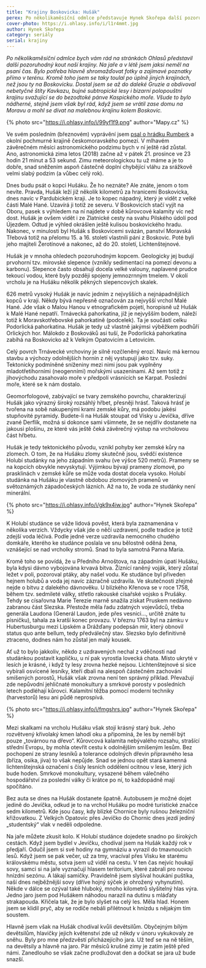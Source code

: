```yaml
---
title: "Krajiny Boskovicka: Hušák"
perex: Po několikaměsíční odmlce představuje Hynek Skořepa další pozoruhodný kout naší krajiny – kopec Hušák. Že ho neznáte? Ale znáte, jenom o tom nevíte.
cover-photo: https://i.ohlasy.info/i/l1r4mmt.jpg
author: Hynek Skořepa
category: seriály
serial: krajiny
---
```


*Po několikaměsíční odmlce bych vám rád na stránkách Ohlasů představil další pozoruhodný kout naší krajiny. Na jaře a v létě jsem jaksi neměl na psaní čas. Bylo potřeba hlavně shromažďovat fotky a zajímavé poznatky přímo v terénu. Kromě toho jsem se taky toulal po úplně jiných krajinách, než jsou ty na Boskovicku. Dostal jsem se až do daleké Gruzie a obdivoval nebetyčné štíty Kavkazu, bujné subtropické lesy i bizarní polopouštní krajinu svažující se do bezodtoké pánve Kaspického moře. Všude to bylo nádherné, stejně jsem však byl rád, když jsem se vrátil zase domu na Moravu a mohl se dívat na malebnou krajinu kolem Boskovic.*

{% photo src="https://i.ohlasy.info/i/99yf1f9.png" author="Mapy.cz" %}

Ve svém posledním (březnovém) vyprávění jsem [psal o hrádku Rumberk](http://www.ohlasy.info/clanky/2018/03/rumberk.html) a okolní pochmurné krajině českomoravského pomezí. V mlhavém závěrečném měsíci astronomického podzimu bych v ní ještě rád zůstal. Ano, astronomická zima letos (2018) začne až v pátek 21. prosince ve 23 hodin 21 minut a 53 sekund. Zimu meteorologickou tu už máme a je to dobře, snad sněžením aspoň částečně doplní chybějící vláhu za srážkově velmi slabý podzim (a vůbec celý rok).

Dnes budu psát o kopci Hušáku. Že ho neznáte? Ale znáte, jenom o tom nevíte. Pravda, Hušák leží již několik kilometrů za hranicemi Boskovicka, dnes navíc v Pardubickém kraji. Je to kopec nápadný, který je vidět z velké části Malé Hané. Uzavírá ji totiž ze severu. V Boskovicích stačí vyjít na Oboru, pasek s výhledem na ní najdete v době kůrovcové kalamity víc než dost. Hušák je ovšem vidět i ze Zlatnické cesty na svahu Pilského údolí pod Újezdem. Odtud je výhled okrášlen ještě kulisou boskovického hradu. Nakonec, v minulosti byl Hušák s Boskovicemi svázán, panství Moravská Třebová totiž na přelomu 15. a 16. století vlastnili páni z Boskovic. Poté byli jeho majiteli Žerotínové a nakonec, až do 20. století, Lichtenštejnové.

Hušák je v mnoha ohledech pozoruhodným kopcem. Geologicky jej budují prvohorní tzv. mírovské slepence (vznikly sedimentací na pomezí devonu a karbonu). Slepence často obsahují docela velké valouny, naplavené prudce tekoucí vodou, které byly později spojeny jemnozrnným tmelem. V okolí vrcholu je na Hušáku několik pěkných slepencových skalek.

626 metrů vysoký Hušák je navíc jedním z nejvyšších a nejnápadnějších kopců v kraji. Někdy bývá nepřesně označován za nejvyšší vrchol Malé Hané. Jde však o Malou Hanou v etnografickém pojetí, horopisně už Hušák k Malé Hané nepatří. Trnávecká pahorkatina, jíž je nejvyšším bodem, náleží totiž k Moravskotřebovské pahorkatině (podcelek). Ta je součástí celku Podorlická pahorkatina. Hušák je tedy už vlastně jakýmsi výběžkem podhůří Orlických hor. Málokdo z Boskováků asi tuší, že Podorlická pahorkatina zabíhá na Boskovicko až k Velkým Opatovicím a Letovicím.

Celý povrch Trnávecké vrchoviny je silně rozčleněný erozí. Navíc má kernou stavbu a výchozy odolnějších hornin z něj vystupují jako tzv. suky. Tektonicky podmíněné sníženiny mezi nimi jsou pak vyplněny mladotřetihorními (neogenními) mořskými usazeninami. Až sem totiž z jihovýchodu zasahovalo moře v předpolí vrásnících se Karpat. Poslední moře, které se k nám dostalo.

Geomorfologové, zabývající se tvary zemského povrchu, charakterizují Hušák jako výrazný široký rozsáhlý hřbet, přesněji hrásť. Taková hrásť je tvořena na sobě nakupenými krami zemské kůry, má podobu jakési stupňovité pyramidy. Budete-li na Hušák stoupat od Vísky u Jevíčka, dříve zvané Derflík, možná si dokonce sami všimnete, že se nejdřív dostanete na jakousi plošinu, ze které vás ještě čeká závěrečný výstup na vrcholovou část hřbetu.

Hušák je tedy tektonického původu, vznikl pohyby ker zemské kůry na zlomech. O tom, že na Hušáku zlomy skutečně jsou, svědčí existence Holubí studánky na jeho západním svahu (ve výšce 520 metrů). Prameny se na kopcích obvykle nevyskytují. Výjimkou bývají prameny zlomové, po prasklinách v zemské kůře se může voda dostat docela vysoko. Holubí studánka na Hušáku je vlastně obdobou zlomových pramenů ve světoznámých západočeských lázních. Až na to, že voda ze studánky není minerální.

{% photo src="https://i.ohlasy.info/i/gk9x4iw.jpg" author="Hynek Skořepa" %}

K Holubí studánce se váže lidová pověst, která byla zaznamenána v několika verzích. Vždycky však jde o něčí uzdravení, podle tradice je totiž zdejší voda léčivá. Podle jedné verze uzdravila nemocného chudého domkáře, kterého ke studánce poslala ve snu bělostně oděná žena, vznášející se nad vrcholky stromů. Snad to byla samotná Panna Maria.

Kromě toho se povídá, že u Předního Arnoštova, na západním úpatí Hušáku, byla kdysi dávno vybojována krvavá bitva. Žíznící raněný voják, který zůstal ležet v poli, pozoroval ptáky, aby našel vodu. Ke studánce byl přiveden hejnem holubů a voda jej navíc zázračně uzdravila. Ve skutečnosti zřejmě nejde o bitvu z dalekého dávnověku. U blízkého Křenova se v roce 1758, během tzv. sedmileté války, střetlo rakouské císařské vojsko s Prušáky. Tehdy se císařovna Marie Terezie marně snažila získat Pruskem nedávno zabranou část Slezska. Přestože měla řadu zdatných vojevůdců, třeba generála Laudona (Generál Laudon, jede přes vesnici…,  určitě znáte tu písničku), tahala za kratší konec provazu. V březnu 1763 byl na zámku v Hubertusburgu mezi Lipském a Drážďany podepsán mír, který obnovil status quo ante bellum, tedy předválečný stav. Slezsko bylo definitivně ztraceno, dodnes nám ho zůstal jen malý kousek.

Ať už to bylo jakkoliv, někdo z uzdravených nechal z vděčnosti nad studánkou postavit kapličku, u ní pak vyrostla lovecká chata. Místo ukryté v lesích je krásné, i když ty lesy zrovna hezké nejsou. Lichtenštejnové si sice vybírali osvícené lesníky, kteří dbali na alespoň částečném zachování smíšených porostů, Hušák však zrovna není ten správný příklad. Převažují zde nepůvodní jehličnaté monokultury a smrkové porosty v posledních letech podléhají kůrovci. Kalamitní těžba pomocí moderní techniky (harvestorů) lesu ani půdě neprospívá.

{% photo src="https://i.ohlasy.info/i/fmgshrs.jpg" author="Hynek Skořepa" %}

Mezi skalkami na vrcholu Hušáku však stojí krásný starý buk. Jeho rozvětvený křivolaký kmen lahodí oku a připomíná, že les by neměl být pouze „továrnou na dřevo“. Kůrovcová kalamita nebývalého rozsahu, strašící střední Evropu, by mohla otevřít cestu k odolnějším smíšeným lesům. Bez pochopení ze strany lesníků a tolerance odolných dřevin přípravného lesa (bříza, osika, jíva) to však nepůjde. Snad se jednou opět stará kamenná lichtenštejnská označení s čísly lesních oddělení ocitnou v lese, který jich bude hoden. Smrkové monokultury, vysazené během válečného hospodářství za poslední války či krátce po ní, to každopádně mají spočítáno.

Bez auta se dnes na Hušák dostanete špatně. Autobusem je možné dojet jedině do Jevíčka, odkud je to na vrchol Hušáku po modré turistické značce sedm kilometrů. Kde jsou časy, kdy blízké Chornice byly rušnou železniční křižovatkou. Z Velkých Opatovic přes Jevíčko do Chornic dnes jezdí jediný „studentský“ vlak v neděli odpoledne.

Na jaře můžete zkusit kolo. K Holubí studánce dojedete snadno po širokých cestách. Když jsem bydlel v Jevíčku, chodíval jsem na Hušák každý rok v předjaří. Odučil jsem si své hodiny na gymnáziu a vyrazil do tmavnoucích lesů. Když jsem se pak večer, už za tmy, vracíval přes Vísku ke starému královskému městu, sotva jsem už viděl na cestu. V ten čas nejvíc houkají sovy, samci si na jaře vyznačují hlasem teritorium, které zabrali pro novou hnízdní sezónu. A lákají samičky. Pravidelně jsem slyšíval houkání puštíka, naší dnes nejběžnější sovy (dříve hojný sýček je ohrožený vyhynutím). Někde v dálce se ozýval také hluboký, mnoho kilometrů slyšitelný hlas výra. Jedno jaro jsem pod Hušákem náhodou narazil na dutinu s mláďaty strakapouda. Křičela tak, že je bylo slyšet na celý les. Měla hlad. Honem jsem se klidil pryč, aby se rodiče nebáli přilétnout k hnízdu s nějakým tím soustem.

Hlavně jsem však na Hušák chodíval kvůli devětsilům. Obyčejným bílým devětsilům, hlavičky jejich květenství zde už někdy v únoru vykukovaly ze sněhu. Byly pro mne předzvěstí přicházejícího jara. Už teď se na ně těším, na devětsily a hlavně na jaro. Pár měsíců krušné zimy je zatím ještě před námi. Zanedlouho se však začne prodlužovat den a dočkat se jara už bude snazší.
